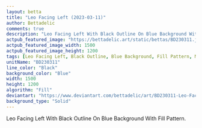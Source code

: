 ```yaml
---
layout: betta
title: "Leo Facing Left (2023-03-11)"
author: Bettadelic
comments: true
description: "Leo Facing Left With Black Outline On Blue Background With Fill Pattern."
actpub_featured_image: "https://bettadelic.art/static/bettas/BD230311.jpg"
actpub_featured_image_width: 1500
actpub_featured_image_height: 1200
tags: [Leo Facing Left, Black Outline, Blue Background, Fill Pattern, March 2023]
unitName: "BD230311"
line_color: "Black"
background_color: "Blue"
width: 1500
height: 1200
algorithm: "Fill"
deviantart: "https://www.deviantart.com/bettadelic/art/BD230311-Leo-Facing-Left-2023-03-11-953336847"
background_type: "Solid"
---
```


Leo Facing Left With Black Outline On Blue Background With Fill Pattern.
